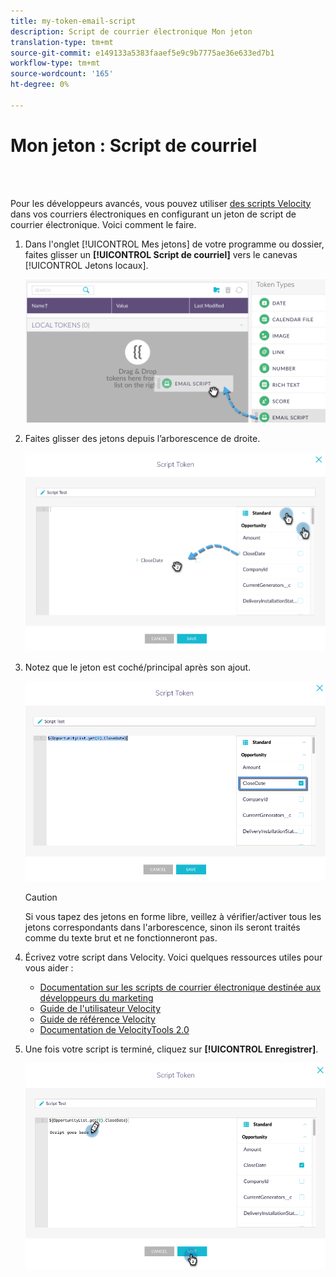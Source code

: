 ```yaml
---
title: my-token-email-script
description: Script de courrier électronique Mon jeton
translation-type: tm+mt
source-git-commit: e149133a5383faaef5e9c9b7775ae36e633ed7b1
workflow-type: tm+mt
source-wordcount: '165'
ht-degree: 0%

---
```



# Mon jeton : Script de courriel

<br> 

Pour les développeurs avancés, vous pouvez utiliser [des scripts Velocity](http://velocity.apache.org/engine/1.7/user-guide.html) dans vos courriers électroniques en configurant un jeton de script de courrier électronique. Voici comment le faire.

1. Dans l&#39;onglet [!UICONTROL Mes jetons] de votre programme ou dossier, faites glisser un **[!UICONTROL Script de courriel]** vers le canevas [!UICONTROL Jetons locaux].

   ![Image un](/help/sky/assets/my-tokens/my-token-email-script/my-token-email-script-1.png)

1. Faites glisser des jetons depuis l’arborescence de droite.

   ![Image 2](/help/sky/assets/my-tokens/my-token-email-script/my-token-email-script-2.png)

1. Notez que le jeton est coché/principal après son ajout.

   ![Image trois](/help/sky/assets/my-tokens/my-token-email-script/my-token-email-script-3.png)

   >[!CAUTION]
   >
   >Si vous tapez des jetons en forme libre, veillez à vérifier/activer tous les jetons correspondants dans l&#39;arborescence, sinon ils seront traités comme du texte brut et ne fonctionneront pas.

1. Écrivez votre script dans Velocity. Voici quelques ressources utiles pour vous aider :

   * [Documentation sur les scripts de courrier électronique destinée aux développeurs du marketing](http://developers.marketo.com/email-scripting/)
   * [Guide de l&#39;utilisateur Velocity](http://velocity.apache.org/engine/devel/user-guide.html)
   * [Guide de référence Velocity](http://velocity.apache.org/engine/devel/vtl-reference-guide.html)
   * [Documentation de VelocityTools 2.0](http://velocity.apache.org/tools/releases/2.0/javadoc/index.html)

1. Une fois votre script is terminé, cliquez sur **[!UICONTROL Enregistrer]**.

   ![Image 4](/help/sky/assets/my-tokens/my-token-email-script/my-token-email-script-4.png)
